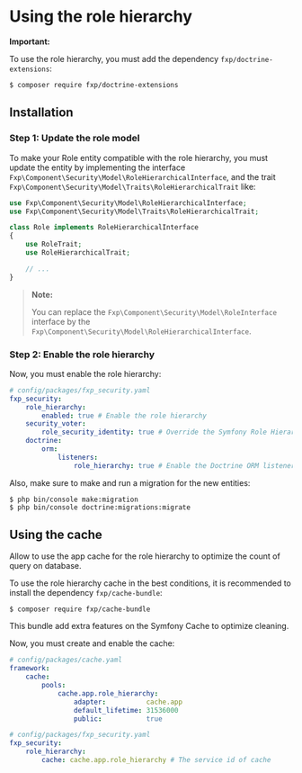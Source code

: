 Using the role hierarchy
========================

**Important:**

To use the role hierarchy, you must add the dependency `fxp/doctrine-extensions`:

```
$ composer require fxp/doctrine-extensions
```

## Installation

### Step 1: Update the role model

To make your Role entity compatible with the role hierarchy, you must update the entity by implementing the interface
`Fxp\Component\Security\Model\RoleHierarchicalInterface`, and the trait
`Fxp\Component\Security\Model\Traits\RoleHierarchicalTrait` like:

```php
use Fxp\Component\Security\Model\RoleHierarchicalInterface;
use Fxp\Component\Security\Model\Traits\RoleHierarchicalTrait;

class Role implements RoleHierarchicalInterface
{
    use RoleTrait;
    use RoleHierarchicalTrait;

    // ...
}
```

> **Note:**
>
> You can replace the `Fxp\Component\Security\Model\RoleInterface` interface by the
> `Fxp\Component\Security\Model\RoleHierarchicalInterface`. 

### Step 2: Enable the role hierarchy

Now, you must enable the role hierarchy:

```yaml
# config/packages/fxp_security.yaml
fxp_security:
    role_hierarchy:
        enabled: true # Enable the role hierarchy
    security_voter:
        role_security_identity: true # Override the Symfony Role Hierarchy Voter (optional)
    doctrine:
        orm:
            listeners:
                role_hierarchy: true # Enable the Doctrine ORM listener of role hierarchy (optional)
```

Also, make sure to make and run a migration for the new entities:

```
$ php bin/console make:migration
$ php bin/console doctrine:migrations:migrate
```

## Using the cache

Allow to use the app cache for the role hierarchy to optimize the count of query on database.

To use the role hierarchy cache in the best conditions, it is recommended to install the dependency `fxp/cache-bundle`:

```
$ composer require fxp/cache-bundle
```

This bundle add extra features on the Symfony Cache to optimize cleaning.

Now, you must create and enable the cache:

```yaml
# config/packages/cache.yaml
framework:
    cache:
        pools:
            cache.app.role_hierarchy:
                adapter:          cache.app
                default_lifetime: 31536000
                public:           true
```

```yaml
# config/packages/fxp_security.yaml
fxp_security:
    role_hierarchy:
        cache: cache.app.role_hierarchy # The service id of cache
```
